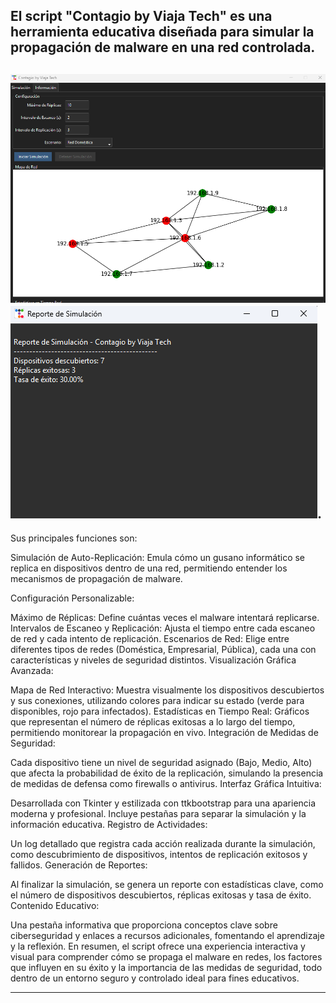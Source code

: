 El script "Contagio by Viaja Tech" es una herramienta educativa diseñada para simular la propagación de malware en una red controlada. 
-----
![](https://github.com/viajatech/Contagio/blob/main/GUI%20CONTAGIO%20ALPHA.png)
![](https://github.com/viajatech/Contagio/blob/main/GUI%20REPORTE.png).
-----
Sus principales funciones son:

Simulación de Auto-Replicación: Emula cómo un gusano informático se replica en dispositivos dentro de una red, permitiendo entender los mecanismos de propagación de malware.

Configuración Personalizable:

Máximo de Réplicas: Define cuántas veces el malware intentará replicarse.
Intervalos de Escaneo y Replicación: Ajusta el tiempo entre cada escaneo de red y cada intento de replicación.
Escenarios de Red: Elige entre diferentes tipos de redes (Doméstica, Empresarial, Pública), cada una con características y niveles de seguridad distintos.
Visualización Gráfica Avanzada:

Mapa de Red Interactivo: Muestra visualmente los dispositivos descubiertos y sus conexiones, utilizando colores para indicar su estado (verde para disponibles, rojo para infectados).
Estadísticas en Tiempo Real: Gráficos que representan el número de réplicas exitosas a lo largo del tiempo, permitiendo monitorear la propagación en vivo.
Integración de Medidas de Seguridad:

Cada dispositivo tiene un nivel de seguridad asignado (Bajo, Medio, Alto) que afecta la probabilidad de éxito de la replicación, simulando la presencia de medidas de defensa como firewalls o antivirus.
Interfaz Gráfica Intuitiva:

Desarrollada con Tkinter y estilizada con ttkbootstrap para una apariencia moderna y profesional.
Incluye pestañas para separar la simulación y la información educativa.
Registro de Actividades:

Un log detallado que registra cada acción realizada durante la simulación, como descubrimiento de dispositivos, intentos de replicación exitosos y fallidos.
Generación de Reportes:

Al finalizar la simulación, se genera un reporte con estadísticas clave, como el número de dispositivos descubiertos, réplicas exitosas y tasa de éxito.
Contenido Educativo:

Una pestaña informativa que proporciona conceptos clave sobre ciberseguridad y enlaces a recursos adicionales, fomentando el aprendizaje y la reflexión.
En resumen, el script ofrece una experiencia interactiva y visual para comprender cómo se propaga el malware en redes, los factores que influyen en su éxito y la importancia de las medidas de seguridad, todo dentro de un entorno seguro y controlado ideal para fines educativos.

------
